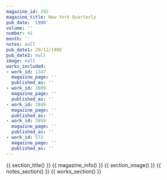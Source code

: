 ```yaml
---
magazine_id: 292
magazine_title: New York Quarterly
pub_date: '1990'
volume: ''
number: 41
month: ''
notes: null
pub_date1: 29/12/1990
pub_date2: null
image: null
works_included:
- work_id: 1347
  magazine_page: ''
  published_as: ''
- work_id: 3909
  magazine_page: ''
  published_as: ''
- work_id: 2849
  magazine_page: ''
  published_as: ''
- work_id: 3959
  magazine_page: ''
  published_as: ''
- work_id: 572
  magazine_page: ''
  published_as: ''
---
```


{{ section_title() }}
{{ magazine_info() }}
{{ section_image() }}
{{ notes_section() }}
{{ works_section() }}
